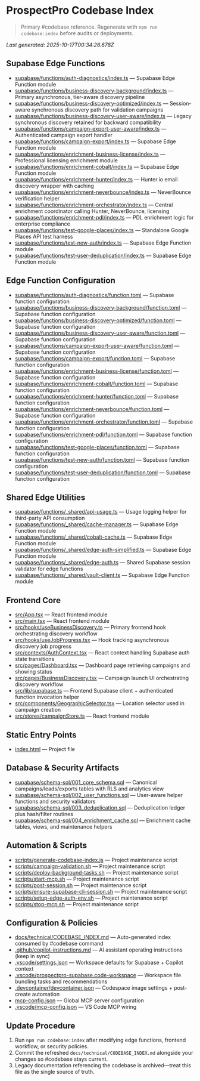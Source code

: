 # ProspectPro Codebase Index

> Primary #codebase reference. Regenerate with `npm run codebase:index` before audits or deployments.

_Last generated: 2025-10-17T00:34:26.678Z_

## Supabase Edge Functions

- [supabase/functions/auth-diagnostics/index.ts](supabase/functions/auth-diagnostics/index.ts) — Supabase Edge Function module
- [supabase/functions/business-discovery-background/index.ts](supabase/functions/business-discovery-background/index.ts) — Primary asynchronous, tier-aware discovery pipeline
- [supabase/functions/business-discovery-optimized/index.ts](supabase/functions/business-discovery-optimized/index.ts) — Session-aware synchronous discovery path for validation campaigns
- [supabase/functions/business-discovery-user-aware/index.ts](supabase/functions/business-discovery-user-aware/index.ts) — Legacy synchronous discovery retained for backward compatibility
- [supabase/functions/campaign-export-user-aware/index.ts](supabase/functions/campaign-export-user-aware/index.ts) — Authenticated campaign export handler
- [supabase/functions/campaign-export/index.ts](supabase/functions/campaign-export/index.ts) — Supabase Edge Function module
- [supabase/functions/enrichment-business-license/index.ts](supabase/functions/enrichment-business-license/index.ts) — Professional licensing enrichment module
- [supabase/functions/enrichment-cobalt/index.ts](supabase/functions/enrichment-cobalt/index.ts) — Supabase Edge Function module
- [supabase/functions/enrichment-hunter/index.ts](supabase/functions/enrichment-hunter/index.ts) — Hunter.io email discovery wrapper with caching
- [supabase/functions/enrichment-neverbounce/index.ts](supabase/functions/enrichment-neverbounce/index.ts) — NeverBounce verification helper
- [supabase/functions/enrichment-orchestrator/index.ts](supabase/functions/enrichment-orchestrator/index.ts) — Central enrichment coordinator calling Hunter, NeverBounce, licensing
- [supabase/functions/enrichment-pdl/index.ts](supabase/functions/enrichment-pdl/index.ts) — PDL enrichment logic for enterprise compliance
- [supabase/functions/test-google-places/index.ts](supabase/functions/test-google-places/index.ts) — Standalone Google Places API test harness
- [supabase/functions/test-new-auth/index.ts](supabase/functions/test-new-auth/index.ts) — Supabase Edge Function module
- [supabase/functions/test-user-deduplication/index.ts](supabase/functions/test-user-deduplication/index.ts) — Supabase Edge Function module

## Edge Function Configuration

- [supabase/functions/auth-diagnostics/function.toml](supabase/functions/auth-diagnostics/function.toml) — Supabase function configuration
- [supabase/functions/business-discovery-background/function.toml](supabase/functions/business-discovery-background/function.toml) — Supabase function configuration
- [supabase/functions/business-discovery-optimized/function.toml](supabase/functions/business-discovery-optimized/function.toml) — Supabase function configuration
- [supabase/functions/business-discovery-user-aware/function.toml](supabase/functions/business-discovery-user-aware/function.toml) — Supabase function configuration
- [supabase/functions/campaign-export-user-aware/function.toml](supabase/functions/campaign-export-user-aware/function.toml) — Supabase function configuration
- [supabase/functions/campaign-export/function.toml](supabase/functions/campaign-export/function.toml) — Supabase function configuration
- [supabase/functions/enrichment-business-license/function.toml](supabase/functions/enrichment-business-license/function.toml) — Supabase function configuration
- [supabase/functions/enrichment-cobalt/function.toml](supabase/functions/enrichment-cobalt/function.toml) — Supabase function configuration
- [supabase/functions/enrichment-hunter/function.toml](supabase/functions/enrichment-hunter/function.toml) — Supabase function configuration
- [supabase/functions/enrichment-neverbounce/function.toml](supabase/functions/enrichment-neverbounce/function.toml) — Supabase function configuration
- [supabase/functions/enrichment-orchestrator/function.toml](supabase/functions/enrichment-orchestrator/function.toml) — Supabase function configuration
- [supabase/functions/enrichment-pdl/function.toml](supabase/functions/enrichment-pdl/function.toml) — Supabase function configuration
- [supabase/functions/test-google-places/function.toml](supabase/functions/test-google-places/function.toml) — Supabase function configuration
- [supabase/functions/test-new-auth/function.toml](supabase/functions/test-new-auth/function.toml) — Supabase function configuration
- [supabase/functions/test-user-deduplication/function.toml](supabase/functions/test-user-deduplication/function.toml) — Supabase function configuration

## Shared Edge Utilities

- [supabase/functions/_shared/api-usage.ts](supabase/functions/_shared/api-usage.ts) — Usage logging helper for third-party API consumption
- [supabase/functions/_shared/cache-manager.ts](supabase/functions/_shared/cache-manager.ts) — Supabase Edge Function module
- [supabase/functions/_shared/cobalt-cache.ts](supabase/functions/_shared/cobalt-cache.ts) — Supabase Edge Function module
- [supabase/functions/_shared/edge-auth-simplified.ts](supabase/functions/_shared/edge-auth-simplified.ts) — Supabase Edge Function module
- [supabase/functions/_shared/edge-auth.ts](supabase/functions/_shared/edge-auth.ts) — Shared Supabase session validator for edge functions
- [supabase/functions/_shared/vault-client.ts](supabase/functions/_shared/vault-client.ts) — Supabase Edge Function module

## Frontend Core

- [src/App.tsx](src/App.tsx) — React frontend module
- [src/main.tsx](src/main.tsx) — React frontend module
- [src/hooks/useBusinessDiscovery.ts](src/hooks/useBusinessDiscovery.ts) — Primary frontend hook orchestrating discovery workflow
- [src/hooks/useJobProgress.tsx](src/hooks/useJobProgress.tsx) — Hook tracking asynchronous discovery job progress
- [src/contexts/AuthContext.tsx](src/contexts/AuthContext.tsx) — React context handling Supabase auth state transitions
- [src/pages/Dashboard.tsx](src/pages/Dashboard.tsx) — Dashboard page retrieving campaigns and showing status
- [src/pages/BusinessDiscovery.tsx](src/pages/BusinessDiscovery.tsx) — Campaign launch UI orchestrating discovery workflow
- [src/lib/supabase.ts](src/lib/supabase.ts) — Frontend Supabase client + authenticated function invocation helper
- [src/components/GeographicSelector.tsx](src/components/GeographicSelector.tsx) — Location selector used in campaign creation
- [src/stores/campaignStore.ts](src/stores/campaignStore.ts) — React frontend module

## Static Entry Points

- [index.html](index.html) — Project file

## Database & Security Artifacts

- [supabase/schema-sql/001_core_schema.sql](supabase/schema-sql/001_core_schema.sql) — Canonical campaigns/leads/exports tables with RLS and analytics view
- [supabase/schema-sql/002_user_functions.sql](supabase/schema-sql/002_user_functions.sql) — User-aware helper functions and security validators
- [supabase/schema-sql/003_deduplication.sql](supabase/schema-sql/003_deduplication.sql) — Deduplication ledger plus hash/filter routines
- [supabase/schema-sql/004_enrichment_cache.sql](supabase/schema-sql/004_enrichment_cache.sql) — Enrichment cache tables, views, and maintenance helpers

## Automation & Scripts

- [scripts/generate-codebase-index.js](scripts/generate-codebase-index.js) — Project maintenance script
- [scripts/campaign-validation.sh](scripts/campaign-validation.sh) — Project maintenance script
- [scripts/deploy-background-tasks.sh](scripts/deploy-background-tasks.sh) — Project maintenance script
- [scripts/start-mcp.sh](scripts/start-mcp.sh) — Project maintenance script
- [scripts/post-session.sh](scripts/post-session.sh) — Project maintenance script
- [scripts/ensure-supabase-cli-session.sh](scripts/ensure-supabase-cli-session.sh) — Project maintenance script
- [scripts/setup-edge-auth-env.sh](scripts/setup-edge-auth-env.sh) — Project maintenance script
- [scripts/stop-mcp.sh](scripts/stop-mcp.sh) — Project maintenance script

## Configuration & Policies

- [docs/technical/CODEBASE_INDEX.md](docs/technical/CODEBASE_INDEX.md) — Auto-generated index consumed by #codebase command
- [.github/copilot-instructions.md](.github/copilot-instructions.md) — AI assistant operating instructions (keep in sync)
- [.vscode/settings.json](.vscode/settings.json) — Workspace defaults for Supabase + Copilot context
- [.vscode/prospectpro-supabase.code-workspace](.vscode/prospectpro-supabase.code-workspace) — Workspace file bundling tasks and recommendations
- [.devcontainer/devcontainer.json](.devcontainer/devcontainer.json) — Codespace image settings + post-create automation
- [mcp-config.json](mcp-config.json) — Global MCP server configuration
- [.vscode/mcp-config.json](.vscode/mcp-config.json) — VS Code MCP wiring

## Update Procedure

1. Run `npm run codebase:index` after modifying edge functions, frontend workflow, or security policies.
2. Commit the refreshed `docs/technical/CODEBASE_INDEX.md` alongside your changes so #codebase stays current.
3. Legacy documentation referencing the codebase is archived—treat this file as the single source of truth.
